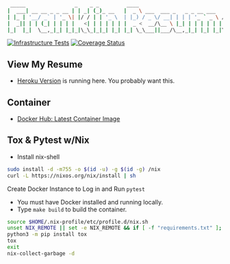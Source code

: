 ```sh
 _____                _    _ _         ____
|  ___| __ __ _ _ __ | | _| (_)_ __   |  _ \ ___  ___ _   _ _ __ ___   ___
| |_ | '__/ _` | '_ \| |/ / | | '_ \  | |_) / _ \/ __| | | | '_ ` _ \ / _ \
|  _|| | | (_| | | | |   <| | | | | | |  _ <  __/\__ \ |_| | | | | | |  __/
|_|  |_|  \__,_|_| |_|_|\_\_|_|_| |_| |_| \_\___||___/\__,_|_| |_| |_|\___|

```

[![Infrastructure Tests](https://www.bridgecrew.cloud/badges/github/devsecfranklin/franklin-resume/general)](https://www.bridgecrew.cloud/link/badge?vcs=github&fullRepo=devsecfranklin%2Ffranklin-resume&benchmark=INFRASTRUCTURE+SECURITY) [![Coverage Status](https://coveralls.io/repos/github/theDevilsVoice/franklin-resume/badge.svg?branch=master)](https://coveralls.io/github/theDevilsVoice/franklin-resume?branch=master)

## View My Resume

* [Heroku Version](https://franklin-resume.herokuapp.com/) is running here. You probably want this.

## Container

* [Docker Hub: Latest Container Image](https://hub.docker.com/repository/docker/frank378/franklin-resume)

## Tox & Pytest w/Nix

* Install nix-shell

```sh
sudo install -d -m755 -o $(id -u) -g $(id -g) /nix
curl -L https://nixos.org/nix/install | sh
```

Create Docker Instance to Log in and Run `pytest`

* You must have Docker installed and running locally.
* Type `make build` to build the container.

```sh
source $HOME/.nix-profile/etc/profile.d/nix.sh
unset NIX_REMOTE || set -e NIX_REMOTE && if [ -f "requirements.txt" ]; then nix-shell; fi
python3 -m pip install tox
tox
exit
nix-collect-garbage -d
```
